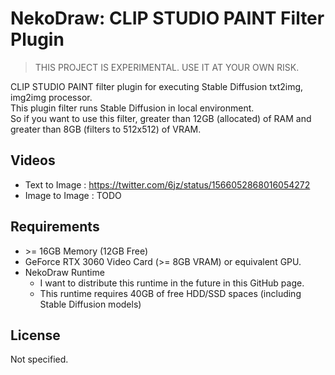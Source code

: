 # NekoDraw: CLIP STUDIO PAINT Filter Plugin

> THIS PROJECT IS EXPERIMENTAL. USE IT AT YOUR OWN RISK.

CLIP STUDIO PAINT filter plugin for executing Stable Diffusion txt2img, img2img processor.  
This plugin filter runs Stable Diffusion in local environment.  
So if you want to use this filter, greater than 12GB (allocated) of RAM and greater than 8GB (filters to 512x512) of VRAM.

## Videos

- Text to Image : https://twitter.com/6jz/status/1566052868016054272
- Image to Image : TODO

## Requirements

- &gt;= 16GB Memory (12GB Free)
- GeForce RTX 3060 Video Card (>= 8GB VRAM) or equivalent GPU.
- NekoDraw Runtime
  - I want to distribute this runtime in the future in this GitHub page.
  - This runtime requires 40GB of free HDD/SSD spaces (including Stable Diffusion models)

## License

Not specified.
